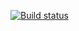 [![Build status](https://ci.appveyor.com/api/projects/status/wjab4gw9nmd9iydx?svg=true)](https://ci.appveyor.com/project/github-param/jekyll)
